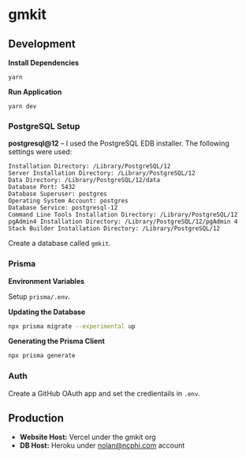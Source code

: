 # gmkit

## Development

**Install Dependencies**

```
yarn
```

**Run Application**

```
yarn dev
```

### PostgreSQL Setup

**postgresql@12** – I used the PostgreSQL EDB installer.
The following settings were used:

```
Installation Directory: /Library/PostgreSQL/12
Server Installation Directory: /Library/PostgreSQL/12
Data Directory: /Library/PostgreSQL/12/data
Database Port: 5432
Database Superuser: postgres
Operating System Account: postgres
Database Service: postgresql-12
Command Line Tools Installation Directory: /Library/PostgreSQL/12
pgAdmin4 Installation Directory: /Library/PostgreSQL/12/pgAdmin 4
Stack Builder Installation Directory: /Library/PostgreSQL/12
```

Create a database called `gmkit`.

### Prisma

**Environment Variables**

Setup `prisma/.env`.

**Updating the Database**

```bash
npx prisma migrate --experimental up
```

**Generating the Prisma Client**

```bash
npx prisma generate
```

### Auth

Create a GitHub OAuth app and set the credientails in `.env`.

## Production

- **Website Host:** Vercel under the gmkit org
- **DB Host:** Heroku under nolan@ncphi.com account
